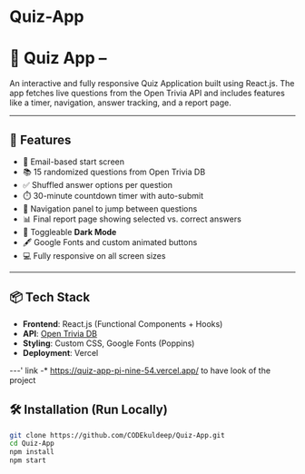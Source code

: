 # Quiz-App
# 🧠 Quiz App –

An interactive and fully responsive Quiz Application built using React.js. The app fetches live questions from the Open Trivia API and includes features like a timer, navigation, answer tracking, and a report page.

---

## 🚀 Features

- 📩 Email-based start screen
- 📚 15 randomized questions from Open Trivia DB
- ✅ Shuffled answer options per question
- ⏱️ 30-minute countdown timer with auto-submit
- 🔀 Navigation panel to jump between questions
- 📊 Final report page showing selected vs. correct answers
- 🌙 Toggleable **Dark Mode**
- 🖋️ Google Fonts and custom animated buttons
- 💻 Fully responsive on all screen sizes

---

## 📦 Tech Stack

- **Frontend**: React.js (Functional Components + Hooks)
- **API**: [Open Trivia DB](https://opentdb.com/api.php?amount=15)
- **Styling**: Custom CSS, Google Fonts (Poppins)
- **Deployment**: Vercel

---'
link -* https://quiz-app-pi-nine-54.vercel.app/ to have look of the project

## 🛠️ Installation (Run Locally)

```bash
git clone https://github.com/CODEkuldeep/Quiz-App.git
cd Quiz-App
npm install
npm start
 
